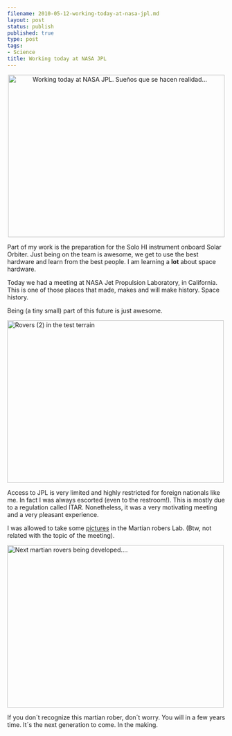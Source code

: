 ```yaml
--- 
filename: 2010-05-12-working-today-at-nasa-jpl.md
layout: post
status: publish
published: true
type: post
tags: 
- Science
title: Working today at NASA JPL
---
```

<p style="text-align:center;"><a title="Working today at NASA JPL. Sueños que se hacen realidad... by brunosan, on Flickr" href="http://www.flickr.com/photos/nasonurb/4601227205/"><img class="aligncenter" src="http://farm4.static.flickr.com/3334/4601227205_1b61ff0bc4.jpg" alt="Working today at NASA JPL. Sueños que se hacen realidad..." width="500" height="375" /></a></p>

Part of my work is the preparation for the Solo HI instrument onboard Solar Orbiter. Just being on the team is awesome, we get to use the best hardware and learn from the best people. I am learning a <strong>lot</strong> about space hardware.
<p style="text-align:left;">Today we had a meeting at NASA Jet Propulsion Laboratory, in California. This is one of those places that made, makes and will make history. Space history.</p>
<p style="text-align:left;">Being (a tiny small) part of this future is just awesome.<!--more--></p>
<p style="text-align:left;"><a title="Rovers (2) in the test terrain by brunosan, on Flickr" href="http://www.flickr.com/photos/nasonurb/4625126737/"><img class="aligncenter" src="http://farm4.static.flickr.com/3326/4625126737_56d05f8217.jpg" alt="Rovers (2) in the test terrain" width="500" height="375" /></a></p>

Access to JPL is very limited and highly restricted for foreign nationals like me. In fact I was always escorted (even to the restroom!). This is mostly due to a regulation called ITAR. Nonetheless, it was a very motivating meeting and a very pleasant experience. 

I was allowed to take some <a href="http://www.flickr.com/photos/nasonurb/sets/72157624103789926/">pictures</a> in the Martian robers Lab. (Btw, not related with the topic of the meeting).


<a title="Next martian rovers being developed.... by brunosan, on Flickr" href="http://www.flickr.com/photos/nasonurb/4625731438/"><img src="http://farm5.static.flickr.com/4037/4625731438_886369b567.jpg" alt="Next martian rovers being developed...." width="500" height="375" /></a>

If you don´t recognize this martian rober, don´t worry. You will in a few years time. It´s the next generation to come. In the making.
